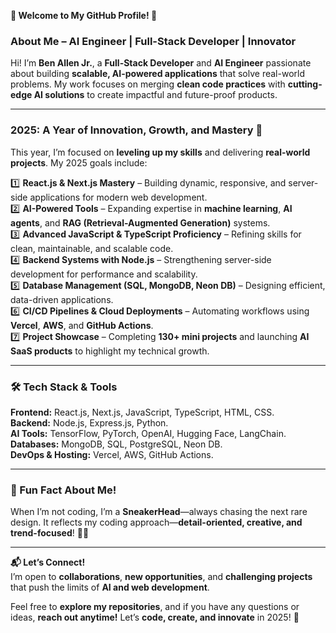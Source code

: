**👋 Welcome to My GitHub Profile! 🚀**  

### **About Me – AI Engineer | Full-Stack Developer | Innovator**  
Hi! I’m **Ben Allen Jr.**, a **Full-Stack Developer** and **AI Engineer** passionate about building **scalable, AI-powered applications** that solve real-world problems. My work focuses on merging **clean code practices** with **cutting-edge AI solutions** to create impactful and future-proof products.  

---

### **2025: A Year of Innovation, Growth, and Mastery 🌟**  
This year, I’m focused on **leveling up my skills** and delivering **real-world projects**. My 2025 goals include:  

1️⃣ **React.js & Next.js Mastery** – Building dynamic, responsive, and server-side applications for modern web development.  
2️⃣ **AI-Powered Tools** – Expanding expertise in **machine learning**, **AI agents**, and **RAG (Retrieval-Augmented Generation)** systems.  
3️⃣ **Advanced JavaScript & TypeScript Proficiency** – Refining skills for clean, maintainable, and scalable code.  
4️⃣ **Backend Systems with Node.js** – Strengthening server-side development for performance and scalability.  
5️⃣ **Database Management (SQL, MongoDB, Neon DB)** – Designing efficient, data-driven applications.  
6️⃣ **CI/CD Pipelines & Cloud Deployments** – Automating workflows using **Vercel**, **AWS**, and **GitHub Actions**.  
7️⃣ **Project Showcase** – Completing **130+ mini projects** and launching **AI SaaS products** to highlight my technical growth.  

---

### **🛠️ Tech Stack & Tools**  
**Frontend:** React.js, Next.js, JavaScript, TypeScript, HTML, CSS.  
**Backend:** Node.js, Express.js, Python.  
**AI Tools:** TensorFlow, PyTorch, OpenAI, Hugging Face, LangChain.  
**Databases:** MongoDB, SQL, PostgreSQL, Neon DB.  
**DevOps & Hosting:** Vercel, AWS, GitHub Actions.  

---

### **🌟 Fun Fact About Me!**  
When I’m not coding, I’m a **SneakerHead**—always chasing the next rare design. It reflects my coding approach—**detail-oriented, creative, and trend-focused**! 👟✨  

---

**📬 Let’s Connect!**  
I’m open to **collaborations**, **new opportunities**, and **challenging projects** that push the limits of **AI and web development**.  

Feel free to **explore my repositories**, and if you have any questions or ideas, **reach out anytime!** Let’s **code, create, and innovate** in 2025! 🚀  


